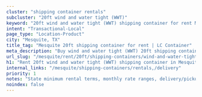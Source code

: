 ```yaml
---
cluster: "shipping container rentals"
subcluster: "20ft wind and water tight (WWT)"
keyword: "20ft wind and water tight (WWT) shipping container for rent Mesquite, TX"
intent: "Transactional-Local"
page_type: "Location-Product"
city: "Mesquite, TX"
title_tag: "Mesquite 20ft shipping container for rent | LC Container"
meta_description: "Buy wind and water tight (WWT) 20ft shipping container rent with local delivery in Mesquite, TX. LC Container — local Since 2003. Request a fast quote today."
url_slug: "/mesquite/rent/20ft/shipping-containers/wind-and-water-tight-wwt"
h1: "Rent 20ft wind and water tight (WWT) shipping container in Mesquite"
internal_links: "/mesquite/shipping-containers/rentals,/delivery"
priority: 1
notes: "State minimum rental terms, monthly rate ranges, delivery/pickup fees, service area."
noindex: false
---
```


<!-- TODO: Add unique city/inventory copy, images, and internal links here. -->
